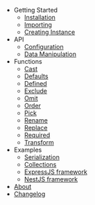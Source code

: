 -   Getting Started
    -   [Installation](/en/installation.md)
    -   [Importing](/en/importing.md)
    -   [Creating Instance](/en/creating_instance.md)
-   API
    -   [Configuration](/en/configuration.md)
    -   [Data Manipulation](/en/data_manipulation.md)
-   Functions
    -   [Cast](/en/cast.md)
    -   [Defaults](/en/defaults.md)
    -   [Defined](/en/defined.md)
    -   [Exclude](/en/exclude.md)
    -   [Omit](/en/omit.md)
    -   [Order](/en/order.md)
    -   [Pick](/en/pick.md)
    -   [Rename](/en/rename.md)
    -   [Replace](/en/replace.md)
    -   [Required](/en/required.md)
    -   [Transform](/en/transform.md)
-   Examples
    -   [Serialization](/en/serialization.md)
    -   [Collections](/en/collections.md)
    -   [ExpressJS framework](/en/express_js.md)
    -   [NestJS framework](/en/nest_js.md)
-   [About](/en/about.md)
-   [Changelog](/en/changelog.md)
